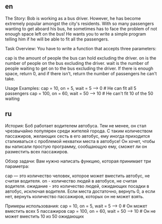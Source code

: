 ## en

The Story:
Bob is working as a bus driver. However, he has become extremely popular amongst the city's residents. With so many passengers wanting to get aboard his bus, he sometimes has to face the problem of not enough space left on the bus! He wants you to write a simple program telling him if he will be able to fit all the passengers.

Task Overview:
You have to write a function that accepts three parameters:

cap is the amount of people the bus can hold excluding the driver.
on is the number of people on the bus excluding the driver.
wait is the number of people waiting to get on to the bus excluding the driver.
If there is enough space, return 0, and if there isn't, return the number of passengers he can't take.

Usage Examples:
cap = 10, on = 5, wait = 5 --> 0 # He can fit all 5 passengers
cap = 100, on = 60, wait = 50 --> 10 # He can't fit 10 of the 50 waiting

## ru

История:
Боб работает водителем автобуса. Тем не менее, он стал чрезвычайно популярен среди жителей города.
С таким количеством пассажиров, желающих сесть в его автобус, 
ему иногда приходится сталкиваться с проблемой нехватки места в автобусе!
Он хочет, чтобы вы написали простую программу, сообщающую ему, сможет ли он разместить всех пассажиров.

Обзор задачи:
Вам нужно написать функцию, которая принимает три параметра:

cap — это количество человек, которое может вместить автобус, не считая водителя.
on - количество людей в автобусе, не считая водителя.
ожидание - это количество людей, ожидающих посадки в автобус, исключая водителя.
Если места достаточно, вернуть 0, а если нет, вернуть количество пассажиров, которых он не может взять.

Примеры использования:
cap = 10, on = 5, wait = 5 --> 0 # Он может вместить всех 5 пассажиров
cap = 100, on = 60, wait = 50 --> 10 # Он не может вместить 10 из 50 ожидающих